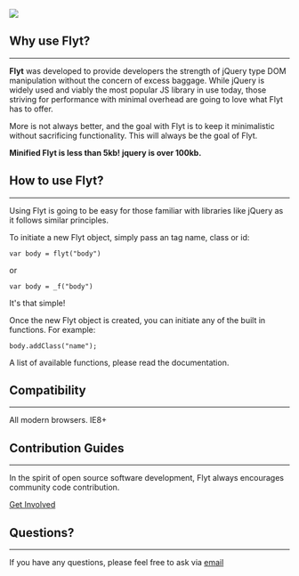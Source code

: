 ![](http://www.rfgraham.net/flyt_logo.png)


## Why use Flyt? ##
-------------------------

**Flyt** was developed to provide developers the strength of jQuery type DOM manipulation without the concern
of excess baggage. While jQuery is widely used and viably the most popular JS library in use today, those
striving for performance with minimal overhead are going to love what Flyt has to offer.

More is not always better, and the goal with Flyt is to keep it minimalistic without sacrificing functionality.
This will always be the goal of Flyt. 

**Minified Flyt is less than 5kb! jquery is over 100kb.**



## How to use Flyt? ##
-------------------------

Using Flyt is going to be easy for those familiar with libraries like jQuery as it follows similar principles. 

To initiate a new Flyt object, simply pass an tag name, class or id:


    var body = flyt("body")

or 

	var body = _f("body")

It's that simple! 

Once the new Flyt object is created, you can initiate any of the built in functions. For example:

	body.addClass("name");

A list of available functions, please read the documentation.


## Compatibility ##
-------------------------
All modern browsers. IE8+


## Contribution Guides ##
-------------------------

In the spirit of open source software development, Flyt always encourages community code contribution. 

[Get Involved](mailto:rfgraham85@gmail.com)



## Questions? ##
-------------------------

If you have any questions, please feel free to ask via [email](mailto:rfgraham85@gmail.com)